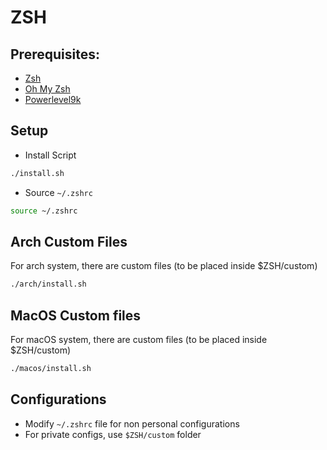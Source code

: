 # ZSH

## Prerequisites:
- [Zsh](https://github.com/ohmyzsh/ohmyzsh/wiki/Installing-ZSH)
- [Oh My Zsh](https://github.com/ohmyzsh/ohmyzsh)
- [Powerlevel9k](https://github.com/Powerlevel9k/powerlevel9k/wiki/Install-Instructions#option-2-install-for-oh-my-zsh)

## Setup
- Install Script
```bash
./install.sh
```
- Source `~/.zshrc`
```bash
source ~/.zshrc
```

## Arch Custom Files
For arch system, there are custom files (to be placed inside $ZSH/custom)
```bash
./arch/install.sh
```

## MacOS Custom files
For macOS system, there are custom files (to be placed inside $ZSH/custom)
```bash
./macos/install.sh
```

## Configurations
- Modify `~/.zshrc` file for non personal configurations
- For private configs, use `$ZSH/custom` folder
